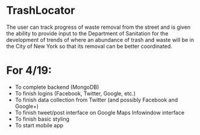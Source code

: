 TrashLocator
============

The user can track progress of waste removal from the street and is given the ability to provide input to the Department of Sanitation for the development of trends of where an abundance of trash and waste will be in the City of New York so that its removal can be better coordinated.

For 4/19:
============

- To complete backend (MongoDB)
- To finish logins (Facebook, Twitter, Google, etc.)
- To finish data collection from Twitter (and possibly Facebook and Google+)
- To finish tweet/post interface on Google Maps Infowindow interface
- To finish basic styling
- To start mobile app

